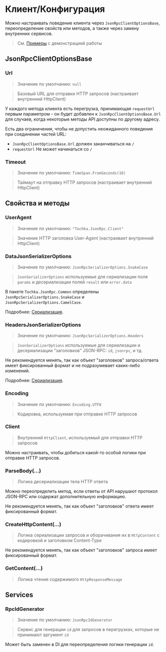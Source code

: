 # Клиент/Конфигурация

Можно настраивать поведение клиента через `JsonRpcClientOptionsBase`, переопределение свойств или методов, а также через замену внутренних сервисов.

> См. [Примеры](examples) с демонстрацией работы

## JsonRpcClientOptionsBase

### Url

> Значение по умолчанию: `null`

> Базовый URL для отправки HTTP запросов (настраивает внутренний HttpClient)

У каждого метода клиента есть перегрузка, принимающая `requestUrl` первым параметром - он будет добавлен к `JsonRpcClientOptionsBase.Url` для случаев, когда некоторые методы API доступны по другому адресу.

Есть два ограничения, чтобы не допустить неожиданного поведения при соединении частей URL:
 - `JsonRpcClientOptionsBase.Url` должен заканчиваться на `/`
 - `requestUrl` Не может начинаться со `/`

### Timeout

> Значение по умолчанию: `TimeSpan.FromSeconds(10)`

> Таймаут на отправку HTTP запросов (настраивает внутренний HttpClient)

## Свойства и методы

### UserAgent

> Значение по умолчанию: `"Tochka.JsonRpc.Client"`

> Значение HTTP заголовка User-Agent (настраивает внутренний HttpClient)

### DataJsonSerializerOptions

> Значение по умолчанию: `JsonRpcSerializerOptions.SnakeCase`

> `JsonSerializerOptions` используемые для сериализации поля `params` и десериализации полей `result` или `error.data`

В пакете `Tochka.JsonRpc.Common` определены `JsonRpcSerializerOptions.SnakeCase` и `JsonRpcSerializerOptions.CamelCase`.

Подробнее: [Сериализация](serialization).

### HeadersJsonSerializerOptions

> Значение по умолчанию: `JsonRpcSerializerOptions.Headers`

> `JsonSerializerOptions` используемые для сериализации и десериализации "заголовков" JSON-RPC: `id`, `jsonrpc`, и тд.

Не рекомендуется менять, так как объект "заголовков" запроса/ответа имеет фиксированный формат и не подразумевает каких-либо изменений.

Подробнее: [Сериализация](serialization).

### Encoding

> Значение по умолчанию: `Encoding.UTF8`

> Кодировка, используемая при отправке HTTP запросов

### Client

> Внутренний `HttpClient`, используемый для отправки HTTP запросов

Можно настраивать, чтобы добиться какой-то особой логики при отправке HTTP запросов.

### ParseBody(...)

> Логика десериализации тела HTTP ответа

Можно переопределить метод, если ответы от API нарушают протокол JSON-RPC или содержат дополнительную информацию.

Не рекомендуется менять, так как объект "заголовков" ответа имеет фиксированный формат.

### CreateHttpContent(...)

> Логика сериализации запросов и оборачивания их в `HttpContent` с кодировкой и заголовком Content-Type

Не рекомендуется менять, так как объект "заголовков" запроса имеет фиксированный формат.

### GetContent(...)

> Логика чтения содержимого `HttpResponseMessage`

## Services

### RpcIdGenerator

> Значение по умолчанию: `JsonRpcIdGenerator`

> Сервис для генерации `id` для запросов в перегрузках, которые не принимают аргумент `id`

Может быть заменен в DI для переопределения логики генерации `id`.

